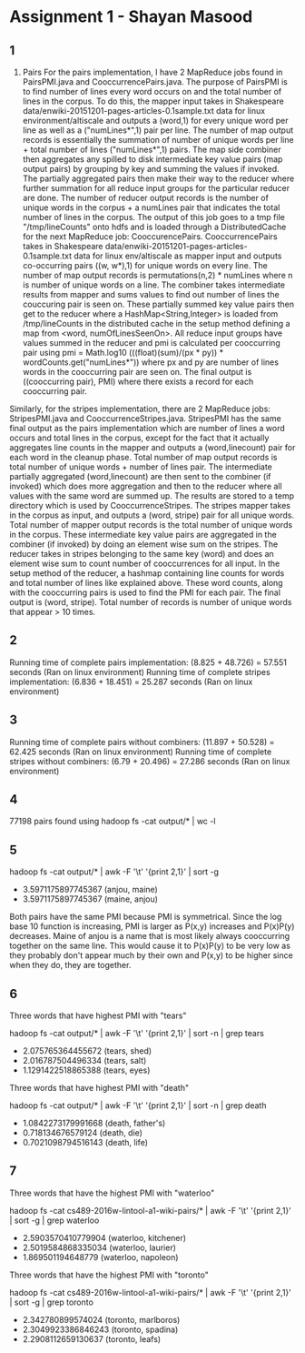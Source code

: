 Assignment 1 - Shayan Masood
============

1
--
1. Pairs
For the pairs implementation, I have 2 MapReduce jobs found in PairsPMI.java and CooccurrencePairs.java. The purpose of PairsPMI is to find number of lines every word occurs on and the total number of lines in the corpus. To do this, the mapper input takes in Shakespeare data/enwiki-20151201-pages-articles-0.1sample.txt data for linux environment/altiscale and outputs a (word,1) for every unique word per line as well as a ("numLines*",1) pair per line. The number of map output records is essentially the summation of number of unique words per line + total number of lines ("numLines*",1) pairs. The map side combiner then aggregates any spilled to disk intermediate key value pairs (map output pairs) by grouping by key and summing the values if invoked. The partially aggregated pairs then make their way to the reducer where further summation for all reduce input groups for the particular reducer are done. The number of reducer output records is the number of unique words in the corpus + a numLines pair that indicates the total number of lines in the corpus. The output of this job goes to a tmp file "/tmp/lineCounts" onto hdfs and is loaded through a DistributedCache for the next MapReduce job: CooccurencePairs. CooccurrencePairs takes in Shakespeare data/enwiki-20151201-pages-articles-0.1sample.txt data for linux env/altiscale as mapper input and outputs co-occurring pairs ((w, w*),1) for unique words on every line. The number of map output records is permutations(n,2) * numLines where n is number of unique words on a line. The combiner takes intermediate results from mapper and sums values to find out number of lines the couccuring pair is seen on. These partially summed key value pairs then get to the reducer where a HashMap<String,Integer> is loaded from /tmp/lineCounts in the distributed cache in the setup method defining a map from <word, numOfLinesSeenOn>. All reduce input groups have values summed in the reducer and pmi is calculated per cooccurring pair using pmi = Math.log10 (((float)(sum)/(px * py)) * wordCounts.get("numLines*")) where px and py are number of lines words in the cooccurring pair are seen on. The final output is ((cooccurring pair), PMI) where there exists a record for each cooccurring pair.

Similarly, for the stripes implementation, there are 2 MapReduce jobs: StripesPMI.java and CooccurrenceStripes.java. StripesPMI has the same final output as the pairs implementation which are number of lines a word occurs and total lines in the corpus, except for the fact that it actually aggregates  line counts in the mapper and outputs a (word,linecount) pair for each word in the cleanup phase. Total number of map output records is total number of unique words + number of lines pair. The intermediate partially aggregated (word,linecount) are then sent to the combiner (if invoked) which does more aggregation and then to the reducer where all values with the same word are summed up. The results are stored to a temp directory which is used by CooccurrenceStripes. The stripes mapper takes in the corpus as input, and outputs a (word, stripe) pair for all unique words. Total number of mapper output records is the total number of unique words in the corpus. These intermediate key value pairs are aggregated in the combiner (if invoked) by doing an element wise sum on the stripes. The reducer takes in stripes belonging to the same key (word) and does an element wise sum to count number of cooccurrences for all input. In the setup method of the reducer, a hashmap containing line counts for words and total number of lines like explained above. These word counts, along with the cooccurring pairs is used to find the PMI for each pair. The final output is (word, stripe). Total number of records is number of unique words that appear > 10 times.

2
--
Running time of complete pairs implementation: (8.825 + 48.726) = 57.551 seconds (Ran on linux environment)
Running time of complete stripes implementation: (6.836 + 18.451) = 25.287 seconds (Ran on linux environment)

3
--
Running time of complete pairs without combiners: (11.897 + 50.528) = 62.425 seconds (Ran on linux environment)
Running time of complete stripes without combiners: (6.79 + 20.496) = 27.286 seconds (Ran on linux environment)

4
--
77198 pairs found using hadoop fs -cat output/* | wc -l

5
--
hadoop fs -cat output/* | awk -F '\t' '{print $2,$1}' | sort -g
* 3.5971175897745367 (anjou, maine)
* 3.5971175897745367 (maine, anjou)

Both pairs have the same PMI because PMI is symmetrical. Since the log base 10 function is increasing, PMI is larger as P(x,y) increases and P(x)P(y) decreases. Maine of anjou is a name that is most likely always cooccurring together on the same line. This would cause it to P(x)P(y) to be very low as they probably don't appear much by their own and P(x,y) to be higher since when they do, they are together.

6
--
Three words that have highest PMI with "tears"

hadoop fs -cat output/* | awk -F '\t' '{print $2,$1}' | sort -n | grep tears

* 2.075765364455672 (tears, shed)
* 2.016787504496334 (tears, salt)
* 1.1291422518865388 (tears, eyes)

Three words that have highest PMI with "death"

hadoop fs -cat output/* | awk -F '\t' '{print $2,$1}' | sort -n | grep death

* 1.0842273179991668 (death, father's)
* 0.718134676579124 (death, die)
* 0.7021098794516143 (death, life)

7
--
Three words that have the highest PMI with "waterloo"

hadoop fs -cat cs489-2016w-lintool-a1-wiki-pairs/* | awk -F '\t' '{print $2,$1}' | sort -g  | grep waterloo

* 2.5903570410779904 (waterloo, kitchener) 
* 2.5019584868335034 (waterloo, laurier) 
* 1.869501194648779 (waterloo, napoleon)

Three words that have the highest PMI with "toronto"

hadoop fs -cat cs489-2016w-lintool-a1-wiki-pairs/* | awk -F '\t' '{print $2,$1}' | sort -g  | grep toronto

* 2.342780899574024 (toronto, marlboros)  
* 2.3049923386846243 (toronto, spadina)  
* 2.2908112659130637 (toronto, leafs)
